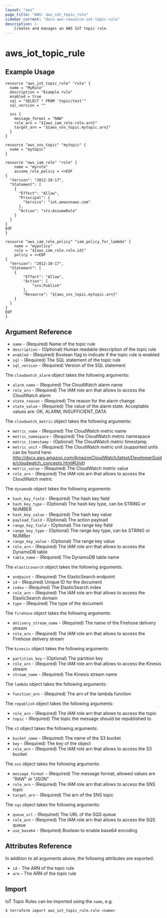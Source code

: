 ```yaml
---
layout: "aws"
page_title: "AWS: aws_iot_topic_rule"
sidebar_current: "docs-aws-resource-iot-topic-rule"
description: |-
    Creates and manages an AWS IoT topic rule
---
```


# aws_iot_topic_rule

## Example Usage

```
resource "aws_iot_topic_rule" "rule" {
  name = "MyRule"
  description = "Example rule"
  enabled = true
  sql = "SELECT * FROM 'topic/test'"
  sql_version = ""

  sns {
    message_format = "RAW"
    role_arn = "${aws_iam_role.role.arn}"
    target_arn = "${aws_sns_topic.mytopic.arn}"
  }
}

resource "aws_sns_topic" "mytopic" {
  name = "mytopic"
}

resource "aws_iam_role" "role" {
    name = "myrole"
    assume_role_policy = <<EOF
{
  "Version": "2012-10-17",
  "Statement": [
    {
      "Effect": "Allow",
      "Principal": {
        "Service": "iot.amazonaws.com"
      },
      "Action": "sts:AssumeRole"
    }
  ]
}
EOF
}

resource "aws_iam_role_policy" "iam_policy_for_lambda" {
    name = "mypolicy"
    role = "${aws_iam_role.role.id}"
    policy = <<EOF
{
  "Version": "2012-10-17",
  "Statement": [
    {
        "Effect": "Allow",
        "Action": [
            "sns:Publish"
        ],
        "Resource": "${aws_sns_topic.mytopic.arn}"
    }
  ]
}
EOF
}
```

## Argument Reference

* `name` - (Required) Name of the topic rule
* `description` - (Optional) Human readable description of the topic rule
* `enabled` - (Required) Boolean flag to indicate if the topic rule is enabled
* `sql` - (Required) The SQL statement of the topic rule
* `sql_version` - (Required) Version of the SQL statement

The `cloudwatch_alarm` object takes the following arguments:

* `alarm_name` - (Required) The CloudWatch alarm name
* `role_arn` - (Required) The IAM role arn that allows to access the CloudWatch alarm
* `state_reason` - (Required) The reason for the alarm change
* `state_value` - (Required) The value of the alarm state. Acceptable values are: OK, ALARM, INSUFFICIENT_DATA

The `cloudwatch_metric` object takes the following arguments:

* `metric_name` - (Required) The CloudWatch metric name
* `metric_namespace` - (Required) The CloudWatch metric namespace
* `metric_timestamp` - (Optional) The CloudWatch metric timestamp
* `metric_unit` - (Required) The CloudWatch metric unit (supported units can be found here: http://docs.aws.amazon.com/AmazonCloudWatch/latest/DeveloperGuide/cloudwatch_concepts.html#Unit)
* `metric_value` - (Required) The CloudWatch metric value
* `role_arn` - (Required) The IAM role arn that allows to access the CloudWatch metric

The `dynamodb` object takes the following arguments:

* `hash_key_field` - (Required) The hash key field
* `hash_key_type` - (Optional) The hash key type, can be STRING or NUMBER
* `hash_key_value` - (Required) The hash key value
* `payload_field` - (Optional) The action payload
* `range_key_field` - (Optional) The range key field
* `range_key_type` - (Optional) The range key type, can be STRING or NUMBer
* `range_key_value` - (Optional) The range key value
* `role_arn` - (Required) The IAM role arn that allows to access the DynamoDB table
* `table_name` - (Required) The DynamoDB table name

The `elasticsearch` object takes the following arguments:

* `endpoint` - (Required) The ElasticSearch endpoint
* `id` - (Required) Unique ID for the document
* `index` - (Required) The ElasticSearch index
* `role_arn` - (Required) The IAM role arn that allows to access the ElasticSearch domain
* `type` - (Required) The type of the document

The `firehose` object takes the following arguments:

* `delivery_stream_name` - (Required) The name of the Firehose delivery stream
* `role_arn` - (Required) The IAM role arn that allows to access the Firehose delivery stream

The `kinesis` object takes the following arguments:

* `partition_key` - (Optional) The partition key
* `role_arn` - (Required) The IAM role arn that allows to access the Kinesis stream
* `stream_name` - (Required) The Kinesis stream name

The `lambda` object takes the following arguments:

* `function_arn` - (Required) The arn of the lambda function

The `republish` object takes the following arguments:

* `role_arn` - (Required) The IAM role arn that allows to access the topic
* `topic` - (Required) The topic the message should be republished to

The `s3` object takes the following arguments:

* `bucket_name` - (Required) The name of the S3 bucket
* `key` - (Required) The key of the object
* `role_arn` - (Required) The IAM role arn that allows to access the S3 bucket

The `sns` object takes the following arguments:

* `message_format` - (Required) The message format, allowed values are "RAW" or "JSON"
* `role_arn` - (Required) The IAM role arn that allows to access the SNS topic
* `target_arn` - (Required) The arn of the SNS topic

The `sqs` object takes the following arguments:

* `queue_url` - (Required) The URL of the SQS queue
* `role_arn` - (Required) The IAM role arn that allows to access the SQS queue
* `use_base64` - (Required) Boolean to enable base64 encoding

## Attributes Reference

In addition to all arguments above, the following attributes are exported:

* `id` - The ARN of the topic rule
* `arn` - The ARN of the topic rule

## Import

IoT Topic Rules can be imported using the `name`, e.g.

```
$ terraform import aws_iot_topic_rule.rule <name>
```
